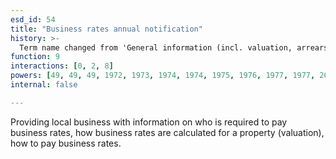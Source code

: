 ```yaml
---
esd_id: 54
title: "Business rates annual notification"
history: >-
  Term name changed from 'General information (incl. valuation, arrears, refunds)' to 'Business rates (valuation, arrears, refunds etc.)' and scope notes added in version 2.02. Term name changed from 'Business rates (valuation, arrears, refunds etc.)' to 'Business - rates - annual notification' in version 3.00. Name changed to 'Business rates annual notification' in version 4.00.
function: 9
interactions: [0, 2, 8]
powers: [49, 49, 49, 1972, 1973, 1974, 1974, 1975, 1976, 1977, 1977, 2672, 2673, 2688, 2688, 2895, 2895, 2896, 2896, 3094, 3097, 3097, 3097]
internal: false

---
```


Providing local business with information on who is required to pay business rates,  how business rates are calculated for a property (valuation), how to pay business rates.

